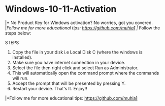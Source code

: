 # Windows-10-11-Activation
|* No Product Key for Windows activation? No worries, got you covered.
|*Follow me for more educational tips: https://github.com/muhia1
|* Follow the steps below:

  STEPS
1) Copy the file in your disk i.e Local Disk C (where the windows is installed).
2) Make sure you have internet connection in your device.
3) Select the file then right click and select Run as Administrator.
4) This will automatically open the command prompt where the commands will run.
5) Accept the prompt that will be presented by pressing Y.
6) Restart your device. That's It. Enjoy!!


|*Follow me for more educational tips: https://github.com/muhia1
